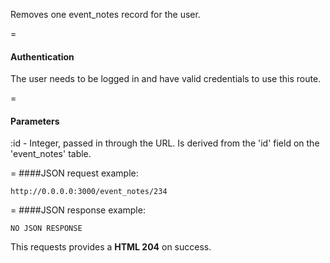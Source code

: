 <!-- --- title: DELETE /event_notes/:id -->

Removes one event_notes record for the user.

=
#### Authentication

The user needs to be logged in and have valid credentials to use this route.

=
#### Parameters

:id - Integer, passed in through the URL. Is derived from the 'id' field on the 'event_notes' table.

=
####JSON request example:
```
http://0.0.0.0:3000/event_notes/234
```

=
####JSON response example:

```
NO JSON RESPONSE
```

This requests provides a <strong>HTML 204</strong> on success.
